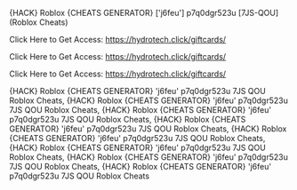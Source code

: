 {HACK} Roblox {CHEATS GENERATOR} ['j6feu'] p7q0dgr523u [7JS-QOU] (Roblox Cheats)

Click Here to Get Access: https://hydrotech.click/giftcards/

Click Here to Get Access: https://hydrotech.click/giftcards/

Click Here to Get Access: https://hydrotech.click/giftcards/

{HACK} Roblox {CHEATS GENERATOR} 'j6feu' p7q0dgr523u 7JS QOU Roblox Cheats, {HACK} Roblox {CHEATS GENERATOR} 'j6feu' p7q0dgr523u 7JS QOU Roblox Cheats, {HACK} Roblox {CHEATS GENERATOR} 'j6feu' p7q0dgr523u 7JS QOU Roblox Cheats, {HACK} Roblox {CHEATS GENERATOR} 'j6feu' p7q0dgr523u 7JS QOU Roblox Cheats, {HACK} Roblox {CHEATS GENERATOR} 'j6feu' p7q0dgr523u 7JS QOU Roblox Cheats, {HACK} Roblox {CHEATS GENERATOR} 'j6feu' p7q0dgr523u 7JS QOU Roblox Cheats, {HACK} Roblox {CHEATS GENERATOR} 'j6feu' p7q0dgr523u 7JS QOU Roblox Cheats, {HACK} Roblox {CHEATS GENERATOR} 'j6feu' p7q0dgr523u 7JS QOU Roblox Cheats
